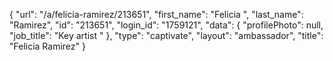 {
    "url": "\/a\/felicia-ramirez\/213651",
    "first_name": "Felicia ",
    "last_name": "Ramirez",
    "id": "213651",
    "login_id": "1759121",
    "data": {
        "profilePhoto": null,
        "job_title": "Key artist "
    },
    "type": "captivate",
    "layout": "ambassador",
    "title": "Felicia  Ramirez"
}